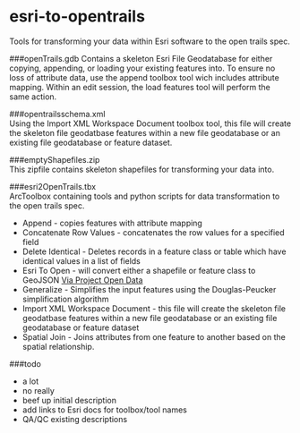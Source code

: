 esri-to-opentrails
==================

Tools for transforming your data within Esri software to the open trails spec.  

###openTrails.gdb
Contains a skeleton Esri File Geodatabase for either copying, appending, or loading your existing features into. To ensure no loss of attribute data, use the append toolbox tool wich includes attribute mapping. Within an edit session, the load features tool will perform the same action.  

###opentrailsschema.xml  
Using the Import XML Workspace Document toolbox tool, this file will create the skeleton file geodatbase features within a new file geodatabase or an existing file geodatabase or feature dataset.  

###emptyShapefiles.zip  
This zipfile contains skeleton shapefiles for transforming your data into.  

###esri2OpenTrails.tbx  
ArcToolbox containing tools and python scripts for data transformation to the open trails spec.
   * Append - copies features with attribute mapping
   * Concatenate Row Values - concatenates the row values for a specified field
   * Delete Identical - Deletes records in a feature class or table which have identical values in a list of fields
   * Esri To Open - will convert either a shapefile or feature class to GeoJSON [Via Project Open Data](https://github.com/project-open-data/esri2open)
   * Generalize - Simplifies the input features using the Douglas-Peucker simplification algorithm  
   * Import XML Workspace Document - this file will create the skeleton file geodatbase features within a new file geodatabase or an existing file geodatabase or feature dataset  
   * Spatial Join - Joins attributes from one feature to another based on the spatial relationship.  

###todo
   * a lot
   * no really
   * beef up initial description
   * add links to Esri docs for toolbox/tool names
   * QA/QC existing descriptions

